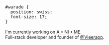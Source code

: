 <samp>
#waradu { <br>
‎ ‎ position: swiss; <br>
‎ ‎ font-size: 17; <br>
}
</samp>
<br><br>
<div align="left">
I'm currently working on <a href="https://a.ni.me.waradu.dev/">A • NI • ME</a>.<br>Full-stack developer and founder of <a href="https://github.com/vleerapp">@Vleerapp</a>.
</div>
